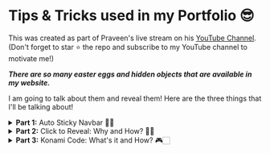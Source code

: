 # Tips & Tricks used in my Portfolio 😎
This was created as part of Praveen's live stream on his [YouTube Channel](https://www.youtube.com/praveenscience?sub_confirmation=1). (Don't forget to star :star: the repo and subscribe to my YouTube channel to motivate me!)

***There are so many easter eggs and hidden objects that are available in my website.*** 

I am going to talk about them and reveal them! Here are the three things that I'll be talking about!

<details>
  <summary><strong>Part 1:</strong> Auto Sticky Navbar 👌🏻</summary>
  <p align="center">
    <img src="https://i.imgur.com/M3Ek8QD.png" alt="Part 1" />
    <a href="https://youtu.be/Kd2IAgT-orQ">👉 Watch Part 1 📽 👈</a>
  </p>
</details>
<details>
  <summary><strong>Part 2:</strong> Click to Reveal: Why and How? 🤘🏻</summary>
  <p align="center">
    <img src="https://i.imgur.com/M3Ek8QD.png" alt="Part 2" />
    <a href="https://youtu.be/cIw5dRTPQt4">👉 Watch Part 2 📽 👈</a>
  </p>
</details>
<details>
  <summary><strong>Part 3:</strong> Konami Code: What's it and How? 🎮🏻</summary>
  <p align="center">
    <img src="https://i.imgur.com/M3Ek8QD.png" alt="Part 3" />
    <a href="https://youtu.be/mzJD1TdWMUI">👉 Watch Part 3 📽 👈</a>
  </p>
</details>
